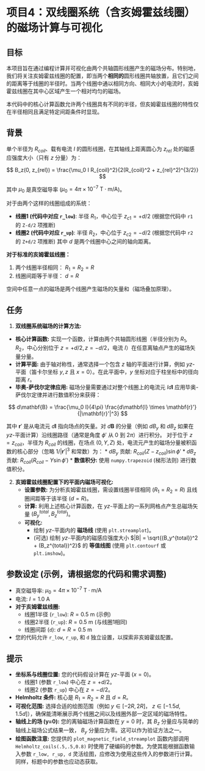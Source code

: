 # 项目4：双线圈系统（含亥姆霍兹线圈）的磁场计算与可视化

## 目标

本项目旨在通过编程计算并可视化由两个共轴圆形线圈产生的磁场分布。特别地，我们将关注亥姆霍兹线圈的配置，即当两个**相同的**圆形线圈共轴放置，且它们之间的距离等于线圈的半径时。当两个线圈中通以相同方向、相同大小的电流时，亥姆霍兹线圈在其中心区域产生一个相对均匀的磁场。

本代码中的核心计算函数允许两个线圈具有不同的半径，但亥姆霍兹线圈的特性仅在半径相同且满足特定间距条件时显现。

## 背景

单个半径为 $R_{coil}$、载有电流 $I$ 的圆形线圈，在其轴线上距离圆心为 $z_{rel}$ 处的磁感应强度大小（只有 $z$ 分量）为：

$$
B_z(0, z_{rel}) = \frac{\mu_0 I R_{coil}^2}{2(R_{coil}^2 + z_{rel}^2)^{3/2}}
$$

其中 $\mu_0$ 是真空磁导率 ($\mu_0 = 4\pi \times 10^{-7} \text{ T}\cdot\text{m/A}$)。

对于由两个这样的线圈组成的系统：
*   **线圈1 (代码中对应 `r_low`)**: 半径 $R_1$，中心位于 $z_{c1} = +d/2$ (根据您代码中 `r1` 的 `Z-d/2` 项推断)
*   **线圈2 (代码中对应 `r_up`)**: 半径 $R_2$，中心位于 $z_{c2} = -d/2$ (根据您代码中 `r2` 的 `Z+d/2` 项推断)
其中 $d$ 是两个线圈中心之间的轴向距离。

**对于标准的亥姆霍兹线圈：**
1.  两个线圈半径相同： $R_1 = R_2 = R$
2.  线圈间距等于半径： $d = R$

空间中任意一点的磁场是两个线圈产生磁场的矢量和（磁场叠加原理）。

## 任务

1.  **双线圈系统磁场的计算方法:**
*   **核心计算函数:** 实现一个函数，计算由两个共轴圆形线圈（半径分别为 $R_1, R_2$，中心分别位于 $z=+d/2, z=-d/2$，电流 $I$）在任意离轴点产生的磁场矢量分量。
*   **计算平面:** 由于轴对称性，通常选择一个包含 $z$ 轴的平面进行计算，例如 $yz$-平面（笛卡尔坐标 $y, z$ 且 $x=0$）。在此平面中，$y$ 坐标对应于柱坐标中的径向距离 $r$。
*   **毕奥-萨伐尔定律应用:** 磁场分量需要通过对整个线圈上的电流元 $Id\mathbf{l}$ 应用毕奥-萨伐尔定律并进行数值积分来获得：

$$ d\mathbf{B} = \frac{\mu_0 I}{4\pi} \frac{d\mathbf{l} \times \mathbf{r}'}{|\mathbf{r}'|^3} $$

其中 $\mathbf{r}'$ 是从电流元 $d\mathbf{l}$ 指向场点的矢量。对 $d\mathbf{B}$ 的分量（例如 $dB_y$ 和 $dB_z$ 如果在 $yz$-平面计算）沿线圈路径（通常是角度 $\phi'$ 从 $0$ 到 $2\pi$）进行积分。
对于位于 $z=z_{coil}$，半径为 $R_{coil}$ 的线圈，在场点 $(0,Y,Z)$ 处，电流元产生的磁场分量被积函数的核心部分（忽略 $1/|\mathbf{r}'|^3$ 和常数）为：
         *   $dB_y$ 贡献: $R_{coil} (Z-z_{coil}) \sin\phi'$
         *   $dB_z$ 贡献: $R_{coil} (R_{coil} - Y\sin\phi')$
        *   **数值积分:** 使用 `numpy.trapezoid` (梯形法则) 进行数值积分。

2.  **亥姆霍兹线圈配置下的平面内磁场可视化:**
    *   **设置参数:** 为分析亥姆霍兹线圈，需设置线圈半径相同 ($R_1=R_2=R$) 且线圈间距等于该半径 ($d=R$)。
    *   **计算:** 利用上述核心计算函数，在 $yz$-平面上的一系列网格点产生总磁场矢量 $(B_y^{total}, B_z^{total})$。
    *   **可视化:**
        *   绘制 $yz$-平面内的 **磁场线** (使用 `plt.streamplot`)。
        *   (可选) 绘制 $yz$-平面内的磁感应强度大小 $|B| = \sqrt{(B_y^{total})^2 + (B_z^{total})^2}$ 的 **等值线图** (使用 `plt.contourf` 或 `plt.imshow`)。

## 参数设定 (示例，请根据您的代码和需求调整)

*   真空磁导率: $\mu_0 = 4\pi \times 10^{-7} \text{ T}\cdot\text{m/A}$
*   电流: $I = 1.0 \text{ A}$
*   **对于亥姆霍兹线圈:**
    *   线圈1半径 (`r_low`): $R = 0.5 \text{ m}$ (示例)
    *   线圈2半径 (`r_up`): $R = 0.5 \text{ m}$ (与线圈1相同)
    *   线圈间距 (`d`): $d = R = 0.5 \text{ m}$
*   您的代码允许 `r_low`, `r_up`, 和 `d` 独立设置，以探索非亥姆霍兹配置。

## 提示

*   **坐标系与线圈位置:** 您的代码假设计算在 $yz$-平面 ($x=0$)。
    *   线圈1 (参数 `r_low`) 中心在 $z = +d/2$。
    *   线圈2 (参数 `r_up`) 中心在 $z = -d/2$。
*   **Helmholtz 条件:** 核心是 $R_1 = R_2 = R$ 且 $d = R$。
*   **可视化范围:** 选择合适的绘图范围（例如 $y \in [-2R, 2R]$， $z \in [-1.5d, 1.5d]$），确保能清晰展示两个线圈之间以及线圈外部一定区域的磁场特性。
*   **轴线上的场 (y=0):** 您的离轴磁场计算函数在 $y=0$ 时，其 $B_z$ 分量应与简单的轴线上磁场公式结果一致， $B_y$ 分量应为零。这可以作为验证方法之一。
*   **绘图函数注意:** 您提供的 `plot_magnetic_field_streamplot` 函数内部调用 `Helmholtz_coils(.5,.5,0.8)` 时使用了硬编码的参数。为使其能根据函数输入参数 `r_low, r_up, d` 灵活绘图，应修改为使用这些传入的参数进行计算。同样，标题中的参数也应动态获取。
